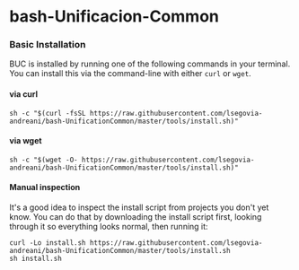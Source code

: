 # bash-Unificacion-Common


### Basic Installation

BUC is installed by running one of the following commands in your terminal. You can install this via the command-line with either `curl` or `wget`.

#### via curl

```shell
sh -c "$(curl -fsSL https://raw.githubusercontent.com/lsegovia-andreani/bash-UnificationCommon/master/tools/install.sh)"
```

#### via wget

```shell
sh -c "$(wget -O- https://raw.githubusercontent.com/lsegovia-andreani/bash-UnificationCommon/master/tools/install.sh)"
```

#### Manual inspection

It's a good idea to inspect the install script from projects you don't yet know. You can do
that by downloading the install script first, looking through it so everything looks normal,
then running it:

```shell
curl -Lo install.sh https://raw.githubusercontent.com/lsegovia-andreani/bash-UnificationCommon/master/tools/install.sh
sh install.sh
```

